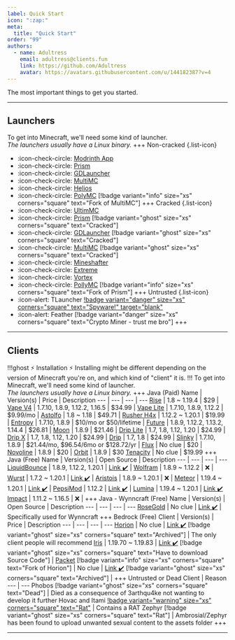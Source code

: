```yaml
---
label: Quick Start
icon: ":zap:"
meta:
  title: "Quick Start"
order: "99"
authors:
  - name: Adultress
    email: adultress@clients.fun
    link: https://github.com/Adultress
    avatar: https://avatars.githubusercontent.com/u/144182387?v=4
---
```

The most important things to get you started.
___
## Launchers
To get into Minecraft, we'll need some kind of launcher.   
*The launchers usually have a Linux binary.*
+++ Non-cracked
{.list-icon}
- :icon-check-circle: [Modrinth App](https://modrinth.com/app)
- :icon-check-circle: [Prism](https://prismlauncher.org/)
- :icon-check-circle: [GDLauncher](https://gdlauncher.com/)
- :icon-check-circle: [MultiMC](https://multimc.org/)
- :icon-check-circle: [Helios](https://github.com/dscalzi/HeliosLauncher)
- :icon-check-circle: [PolyMC](https://polymc.org/) [!badge variant="info" size="xs" corners="square" text="Fork of MultiMC"]
+++ Cracked
{.list-icon}
- :icon-check-circle: [UltimMC](https://github.com/UltimMC/Launcher)
- :icon-check-circle: [Prism](https://github.com/Diegiwg/PrismLauncher-Cracked) [!badge variant="ghost" size="xs" corners="square" text="Cracked"]
- :icon-check-circle: [GDLauncher](https://github.com/boyphongsakorn/GDLauncher-Cracked) [!badge variant="ghost" size="xs" corners="square" text="Cracked"]
- :icon-check-circle: [MultiMC](https://github.com/PibePlayer/MultiMC5-Cracked) [!badge variant="ghost" size="xs" corners="square" text="Cracked"]
- :icon-check-circle: [Mineshafter](https://mineshafter.info/)
- :icon-check-circle: [Extreme](https://extremelauncher.net/download/)
- :icon-check-circle: [Vortex](https://github.com/Kron4ek/minecraft-vortex-launcher)
- :icon-check-circle: [PollyMC](https://github.com/fn2006/PollyMC) [!badge variant="info" size="xs" corners="square" text="Fork of Prism"]
+++ Untrusted
{.list-icon}
- :icon-alert: TLauncher [!badge variant="danger" size="xs" corners="square" text="Spyware!" target="blank"](https://www.reddit.com/r/PiratedGames/comments/zmzzrt/the_truth_about_tlauncher_and_the_spyware/)
- :icon-alert: Feather [!badge variant="danger" size="xs" corners="square" text="Crypto Miner - trust me bro"]
+++
___
## Clients
!!!ghost :zap: Installation :zap:
Installing might be different depending on the version of Minecraft you're on, and which kind of "client" it is.
!!!
To get into Minecraft, we'll need some kind of launcher.   
*The launchers usually have a Linux binary.*
+++ Java (Paid)
Name | Version(s) | Price | Description
--- | --- | --- | ---
[Rise](https://riseclient.com/) | 1.8 ~ 1.19.4 | $29 |
[Vape V4](https://www.vape.gg/) | 1.7.10, 1.8.9, 1.12.2, 1.16.5 | $34.99 |
[Vape Lite](https://www.vape.gg/) | 1.7.10, 1.8.9, 1.12.2 | $9.99/mo |
[Astolfo](https://spezz.exchange/store/store/product/1-astolfo-client/) | 1.8 ~ 1.18 | $49.71 |
[Rusher H4x](https://rusherhack.org/) | 1.12.2 ~ 1.20.1 | $19.99 |
[Entropy](https://entropy.club/) | 1.7.10, 1.8.9 | $10/mo or $50/lifetime |
[Future](https://www.futureclient.net/) | 1.8.9, 1.12.2, 1.13.2, 1.14.4 | $26.81 |
[Moon](https://moonx.gg/) | 1.8.9 | $21.46 |
[Drip Lite](https://neverlack.in/) | 1.7, 1.8, 1.12, 1.20 | $24.99 |
[Drip X](https://neverlack.in/) | 1.7, 1.8, 1.12, 1.20 | $24.99 |
[Drip](https://neverlack.in/) | 1.7, 1.8 | $24.99 |
[Slinky](https://slinky.gg/) | 1.7.10, 1.8.9 | $21.44/mo, $96.54/6mo or $128.72/yr |
[Flux](https://flux.today/) | No clue | $20 |
[Novoline](https://www.novoline.wtf/) | 1.8.9 | $20 |
[Orbit](https://orbitclient.com/) | 1.8.9 | $30
[Tenacity](https://tenacity.dev/) | No clue | $19.99
+++ Java (Free)
Name | Version(s) | Open Source | Description
--- | --- | --- | ---
[LiquidBounce](https://liquidbounce.net/) | 1.8.9, 1.12.2, 1.20.1 | [Link :heavy_check_mark:](https://github.com/CCBlueX/LiquidBounce) |
[Wolfram](https://www.wolframclient.net/) | 1.8.9 ~ 1.12.2 | :x: | 
[Wurst](https://www.wurstclient.net/) | 1.7.2 ~ 1.20.1 | [Link :heavy_check_mark:](https://github.com/Wurst-Imperium/Wurst7) |
[Aristois](https://aristois.net/) | 1.8.9 ~ 1.20.1 | :x: |
[Meteor](https://meteorclient.com/) | 1.19.4 ~ 1.20.1 | [Link :heavy_check_mark:](https://github.com/MeteorDevelopment/meteor-client) |
[PepsiMod](https://www.pepsi.team/) | 1.12.2 | [Link :heavy_check_mark:](https://github.com/Team-Pepsi/pepsimod) |
[Lumina](https://luminaclient.com/) | 1.19.4 ~ 1.20.1 | [Link :heavy_check_mark:](https://github.com/LuminaDevelopment/LuminaClient)
[Impact](https://impactclient.net/) | 1.11.2 ~ 1.16.5 | :x: |
+++ Java - Wynncraft (Free)
Name | Version(s) | Open Source | Description
--- | --- | --- | ---
[RoseGold](https://github.com/RoseGoldIsntGay/RoseGoldClient) | No clue | [Link :heavy_check_mark:](https://github.com/RoseGoldIsntGay/RoseGoldClient) | Specifically used for Wynncraft
+++ Bedrock (Free)
Client | Version(s) | Price | Description
--- | --- | --- | ---
[Horion](https://horion.download/) | No clue | [Link :heavy_check_mark:](https://github.com/horionclient/Horion) [!badge variant="ghost" size="xs" corners="square" text="Archived"] | The only client people will recommend
[Iris](https://github.com/Laamy/iris-public/releases) | 1.19.70 ~ 1.19.83 | [Link :heavy_check_mark:](https://github.com/Laamy/iris-public/releases) [!badge variant="ghost" size="xs" corners="square" text="Have to download Source Code"] |
[Packet](https://packetdeveloper.github.io/Website/) [!badge variant="info" size="xs" corners="square" text="Fork of Horion"] | No clue | [Link :heavy_check_mark:](https://github.com/PacketDeveloper/Packet-Source) [!badge variant="ghost" size="xs" corners="square" text="Archived"] |
+++ Untrusted or Dead
Client | Reason
--- | ---
Phobos [!badge variant="ghost" size="xs" corners="square" text="Dead"] | Died as a consequence of 3arthqu4ke not wanting to develop it further
Hovac and Itami [!badge variant="warning" size="xs" corners="square" text="Rat"](https://www.reddit.com/r/minecraftclients/comments/umhsma/guyz_please_do_not_download_hobac_ape_insteller/) | Contains a RAT
Zephyr [!badge variant="ghost" size="xs" corners="square" text="Rat"] | Ambrosial/Zephyr has been found to upload unwanted sexual content to the assets folder
+++
___
